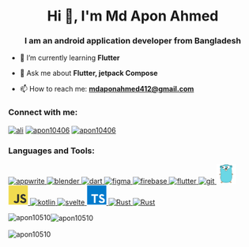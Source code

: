 
<h1 align="center">Hi 👋, I'm Md Apon Ahmed</h1>
<h3 align="center">I am an android application developer from Bangladesh</h3>

<!-- <p align="left"> 
    <img src="https://komarev.com/ghpvc/?username=apon10510&label=Profile%20views&color=0e75b6&style=flat" alt="apon10510" /> 
</p> -->

- 🌱 I’m currently learning **Flutter**

- 💬 Ask me about **Flutter, jetpack Compose**

- 📫 How to reach me: **mdaponahmed412@gmail.com**


<h3 align="left">Connect with me:</h3>


<p align="left">
<a href="https://t.me/apon105" target="blank"><img align="center" src="https://www.svgrepo.com/show/452115/telegram.svg" alt="ali" height="30" width="40" /></a>
<a href="https://instagram.com/apon10406" target="blank"><img align="center" src="https://raw.githubusercontent.com/rahuldkjain/github-profile-readme-generator/master/src/images/icons/Social/instagram.svg" alt="apon10406" height="30" width="40" /></a>
<a href="https://www.facebook.com/profile.php?id=100094350981741" target="blank"><img align="center" src="https://www.svgrepo.com/show/475647/facebook-color.svg" alt="apon10406" height="30" width="40" /></a>
</p>


<h3 align="left">Languages and Tools:</h3>
<p align="left"> 
    <a href="https://appwrite.io" target="_blank" rel="noreferrer"> 
        <img src="https://www.vectorlogo.zone/logos/appwriteio/appwriteio-icon.svg" alt="appwrite" width="40" height="40"/>
    </a>
    <a href="https://www.blender.org/" target="_blank" rel="noreferrer"> 
        <img src="https://download.blender.org/branding/community/blender_community_badge_white.svg" alt="blender" width="40" height="40"/>
    </a>
    <a href="https://dart.dev" target="_blank" rel="noreferrer"> 
        <img src="https://www.vectorlogo.zone/logos/dartlang/dartlang-icon.svg" alt="dart" width="40" height="40"/>
    </a>
    <a href="https://www.figma.com/" target="_blank" rel="noreferrer"> 
        <img src="https://www.vectorlogo.zone/logos/figma/figma-icon.svg" alt="figma" width="40" height="40"/>
    </a>
    <a href="https://firebase.google.com/" target="_blank" rel="noreferrer"> 
        <img src="https://www.vectorlogo.zone/logos/firebase/firebase-icon.svg" alt="firebase" width="40" height="40"/>
    </a>
    <a href="https://flutter.dev" target="_blank" rel="noreferrer"> 
        <img src="https://www.vectorlogo.zone/logos/flutterio/flutterio-icon.svg" alt="flutter" width="40" height="40"/>
    </a>
    <a href="https://git-scm.com/" target="_blank" rel="noreferrer"> 
        <img src="https://www.vectorlogo.zone/logos/git-scm/git-scm-icon.svg" alt="git" width="40" height="40"/>
    </a>
    <a href="https://golang.org" target="_blank" rel="noreferrer"> 
        <img src="https://raw.githubusercontent.com/devicons/devicon/master/icons/go/go-original.svg" alt="go" width="40" height="40"/>
    </a>
    <a href="https://developer.mozilla.org/en-US/docs/Web/JavaScript" target="_blank" rel="noreferrer"> 
        <img src="https://raw.githubusercontent.com/devicons/devicon/master/icons/javascript/javascript-original.svg" alt="javascript" width="40" height="40"/>
    </a>
    <a href="https://kotlinlang.org" target="_blank" rel="noreferrer"> 
        <img src="https://www.vectorlogo.zone/logos/kotlinlang/kotlinlang-icon.svg" alt="kotlin" width="40" height="40"/>
    </a>
    <a href="https://svelte.dev" target="_blank" rel="noreferrer"> 
        <img src="https://upload.wikimedia.org/wikipedia/commons/1/1b/Svelte_Logo.svg" alt="svelte" width="40" height="40"/>
    </a>
    <a href="https://www.typescriptlang.org/" target="_blank" rel="noreferrer"> 
        <img src="https://raw.githubusercontent.com/devicons/devicon/master/icons/typescript/typescript-original.svg" alt="typescript" width="40" height="40"/>
    </a> 
     <a href="https://www.rust-lang.org/" target="_blank" rel="noreferrer"> 
        <img src="https://www.svgrepo.com/show/374056/rust.svg" alt="Rust" width="40" height="40"/>
    </a> 
     <a href="https://www.djangoproject.com/" target="_blank" rel="noreferrer"> 
        <img src="https://www.svgrepo.com/show/353657/django-icon.svg" alt="Rust" width="40" height="40"/>
    </a> 
</p>

<p>
    <img align="left" src="https://github-readme-stats.vercel.app/api/top-langs?username=apon10510&show_icons=true&locale=en&layout=compact" alt="apon10510" />
</p>

<p>
    <img align="center" src="https://github-readme-stats.vercel.app/api?username=apon10510&show_icons=true&locale=en" alt="apon10510" />
</p>

<p>
    <img align="center" src="https://github-readme-streak-stats.herokuapp.com/?user=apon10510&" alt="apon10510" />
</p>
